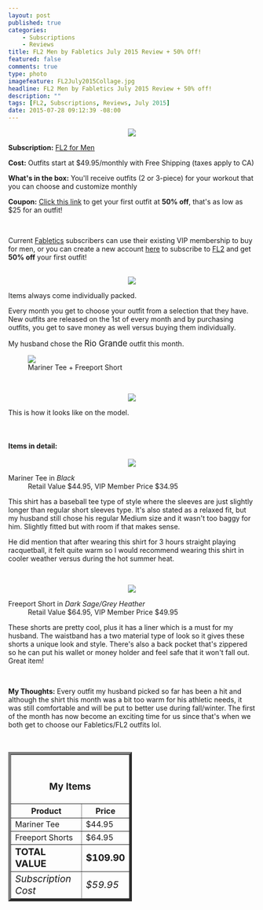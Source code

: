 ```yaml
---
layout: post
published: true
categories: 
    - Subscriptions
    - Reviews
title: FL2 Men by Fabletics July 2015 Review + 50% Off!
featured: false
comments: true
type: photo
imagefeature: FL2July2015Collage.jpg
headline: FL2 Men by Fabletics July 2015 Review + 50% off!
description: ""
tags: [FL2, Subscriptions, Reviews, July 2015]
date: 2015-07-28 09:12:39 -08:00
---
```


<center><img src='/images/FL2July2015Package.jpg'></center>
<p><b>Subscription:</b> <a href="http://www.fabletics.com/invite/whatsupmailbox/">FL2 for Men</a></p>
<p><b>Cost:</b> Outfits start at $49.95/monthly with Free Shipping (taxes apply to CA)</p>
<p><b>What's in the box:</b> You'll receive outfits (2 or 3-piece) for your workout that you can choose and customize monthly</p>
<p><b>Coupon:</b> <a href="http://www.fabletics.com/invite/whatsupmailbox/">Click this link</a> to get your first outfit at <b>50% off</b>, that's as low as $25 for an outfit!</p>
<br>

<p>Current <a href="http://www.fabletics.com/invite/whatsupmailbox/">Fabletics</a> subscribers can use their existing VIP membership to buy for men, or you can create a new account <a href="http://www.fabletics.com/invite/whatsupmailbox/">here</a> to subscribe to <a href="http://www.fabletics.com/invite/whatsupmailbox/">FL2</a> and get <b>50% off</b> your first outfit!</p>
<br>

<center><img src='/images/FL2July2015Package2.jpg'></center>
<p>Items always come individually packed.</p>

<p>Every month you get to choose your outfit from a selection that they have. New outfits are released on the 1st of every month and by purchasing outfits, you get to save money as well versus buying them individually.</p>

<p><DT>My husband chose the <big>Rio Grande</big> outfit this month.</DT></p>

<figure class="half">
      <img src='/images/FL2July2015Collage.jpg'>
      <figcaption>Mariner Tee + Freeport Short</figcaption>
</figure>

<br>

<p><center><img src='/images/FL2July2015Choice.jpg'></center></p>
<p>This is how it looks like on the model.</p>
<br>

<H4>Items in detail:</H4>
<p><center><img src='/images/FL2July2015Shirt.jpg'></center></p>
<DL>
<DT>Mariner Tee in <i>Black</i></DT>
<DD>Retail Value $44.95, VIP Member Price $34.95</DD>
</DL>

<p>This shirt has a baseball tee type of style where the sleeves are just slightly longer than regular short sleeves type. It's also stated as a relaxed fit, but my husband still chose his regular Medium size and it wasn't too baggy for him. Slightly fitted but with room if that makes sense.</p>
<p>He did mention that after wearing this shirt for 3 hours straight playing racquetball, it felt quite warm so I would recommend wearing this shirt in cooler weather versus during the hot summer heat.</p>
<br>

<p><center><img src='/images/FL2July2015Short.jpg'></center></p>
<DL>
<DT>Freeport Short in <i>Dark Sage/Grey Heather</i></DT>
<DD>Retail Value $64.95, VIP Member Price $49.95</DD>
</DL>

<p>These shorts are pretty cool, plus it has a liner which is a must for my husband. The waistband has a two material type of look so it gives these shorts a unique look and style. There's also a back pocket that's zippered so he can put his wallet or money holder and feel safe that it won't fall out. Great item!</p>
<br>

<p><i class="icon-exclamation-sign"></i><b> My Thoughts:</b> Every outfit my husband picked so far has been a hit and although the shirt this month was a bit too warm for his athletic needs, it was still comfortable and will be put to better use during fall/winter. The first of the month has now become an exciting time for us since that's when we both get to choose our Fabletics/FL2 outfits lol.</p>
<br>

<TABLE  BORDER="5" style="width:50%">
   <TR>
      <TH COLSPAN="2">
         <H3><BR><center>My Items</center></H3>
      </TH>
   </TR>
      <TH>Product</TH>
      <TH>Price</TH>
  <TR>
      <TD>Mariner Tee</TD>
      <TD>$44.95</TD>
   </TR>
  <TR>
      <TD>Freeport Shorts</TD>
      <TD>$64.95</TD>
   </TR>
   <TR>
      <TD><b><big>TOTAL VALUE</big></b></TD>
      <TD><b><big>$109.90</big></b></TD>
   </TR>
   <TR>
      <TD><i><big>Subscription Cost</big></i></TD>
      <TD><i><big>$59.95</big></i></TD>
   </TR>
</TABLE>
